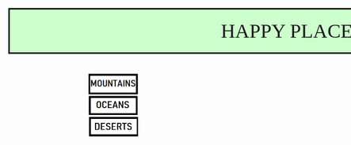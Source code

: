 <!DOCTYPE html>
<html>
<head>
<title>places</title>
<style>
#box{background-color:#ccffcc;
padding:20px;
font-size:40px;
margin:40px;
width:1101px;
border:3px solid black;}
body{
background-image:url(nature.jpg);
background-size:cover;
background-attachment:fixed;}
#content{font face=Verdana;
font-color:white;}

  
div{
  width: 300px;
  height: 100px;
  background: red;
  transition: width 2s;
}

div:hover {
  width: 500px;
}

</style>
</head>
<body>
<div id="box">
<font face=Verdana><center><div id="content">HAPPY PLACES
</div></center></font>
</div>

<center><a href="file:///D:/sankarihtml/mountains.html"><img src="home.jpg" width=100,height=100></a></center>


<center><img src="box5.jpg" width=100,height=100></center>

<center><img src="box6.jpg"width=100.height=100></center>

</body>
</html>
